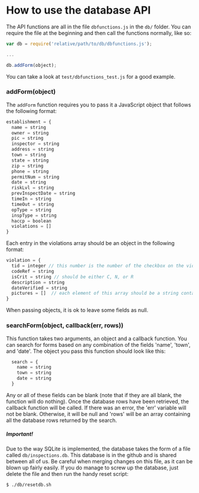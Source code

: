 # How to use the database API  

The API functions are all in the file `dbfunctions.js` in the `db/` folder. You can require the file at the beginning and then call the functions normally, like so:

```javascript
var db = require('relative/path/to/db/dbfunctions.js');

...

db.addForm(object);
```  
You can take a look at `test/dbfunctions_test.js` for a good example.

### addForm(object)

The `addForm` function requires you to pass it a JavaScript object that follows the following format:

```javascript
establishment = {
  name = string
  owner = string
  pic = string
  inspector = string
  address = string
  town = string
  state = string
  zip = string
  phone = string
  permitNum = string
  date = string
  riskLvl = string
  prevInspectDate = string
  timeIn = string
  timeOut = string
  opType = string
  inspType = string
  haccp = boolean
  violations = []
}
```  

Each entry in the violations array should be an object in the following format:  
```javascript
violation = {
  tid = integer // this number is the number of the checkbox on the violation form
  codeRef = string
  isCrit = string // should be either C, N, or R
  description = string
  dateVerified = string
  pictures = []  // each element of this array should be a string containing a filepath
}
```  
When passing objects, it is ok to leave some fields as null.  

### searchForm(object, callback(err, rows))

This function takes two arguments, an object and a callback function. You can search for forms based on any combination of the fields 'name', 'town', and 'date'. The object you pass this function should look like this:
```javascript
  search = {
    name = string
    town = string
    date = string
  }
```  
Any or all of these fields can be blank (note that if they are all blank, the function will do nothing). Once the database rows have been retrieved, the callback function will be called. If there was an error, the 'err' variable will not be blank. Otherwise, it will be null and 'rows' will be an array containing all the database rows returned by the search.

##### Important!  
Due to the way SQLite is implemented, the database takes the form of a file called `db/inspections.db`. This database is in the github and is shared between all of us.  Be careful when merging changes on this file, as it can be blown up fairly easily.  If you do manage to screw up the database, just delete the file and then run the handy reset script:  
```bash
$ ./db/resetdb.sh
```
